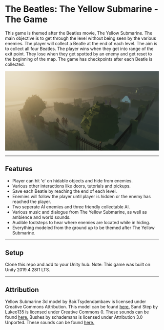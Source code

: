 The Beatles: The Yellow Submarine - The Game
============

This game is themed after the Beatles movie, The Yellow Submarine. The main objective is to get through the level without being seen by the various enemies. The player will collect a Beatle at the end of each level. The aim is to collect all four Beatles. The player wins when they get into range of the exit point. They lose when they get spotted by an enemy and get reset to the beginning of the map. The game has checkpoints after each Beatle is collected. 


![Game Screenshot](/Screenshot/Beatles.png?raw=true)

---

## Features
- Player can hit 'e' on hidable objects and hide from enemies.
- Various other interactions like doors, tutorials and pickups.
- Save each Beatle by reaching the end of each level.
- Enemies will follow the player until player is hidden or the enemy has reached the player.
- Two seperate AI enemies and three friendly collectable AI.
- Various music and dialogue from The Yellow Submarine, as well as ambience and world sounds.
- Audible footsteps to hear where enemies are located while in hiding.
- Everything modeled from the ground up to be themed after The Yellow Submarine.

---

## Setup
Clone this repo and add to your Unity hub. Note: This game was built on Unity 2019.4.28f1 LTS.

---

## Attribution

Yellow Submarine 3d model by Bair.Tsydendambaev is licensed under Creative Commons Attribution. This model can be found [here.](https://sketchfab.com/3d-models/yellow-submarine-69f40eb492eb46da9e39ed0f7aeaecd0)
Sand Step by Lukeo135 is licensed under Creative Commons 0. These sounds can be found [here.](https://freesound.org/people/Lukeo135/sounds/540728/)
Bushes by schademans is licensed under Attribution 3.0 Unported. These sounds can be found [here.](https://freesound.org/people/schademans/sounds/2593/)
